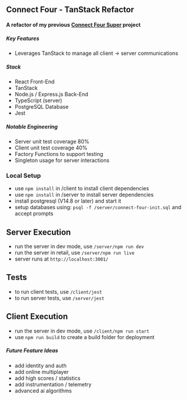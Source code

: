 ## Connect Four - TanStack Refactor
#### A refactor of my previous [Connect Four Super](https://github.com/jasjoh/connect_four_super) project
##### Key Features
- Leverages TanStack to manage all client -> server communications

##### Stack
- React Front-End
- TanStack
- Node.js / Express.js Back-End
- TypeScript (server)
- PostgreSQL Database
- Jest

##### Notable Engineering
- Server unit test coverage 80%
- Client unit test coverage 40%
- Factory Functions to support testing
- Singleton usage for server interactions

### Local Setup
- use `npm install` in /client to install client dependencies
- use `npm install` in /server to install server dependencies
- install postgresql (V14.8 or later) and start it
- setup databases using: `psql -f /server/connect-four-init.sql` and accept prompts

## Server Execution
- run the server in dev mode, use `/server/npm run dev`
- run the server in retail, use `/server/npm run live`
- server runs at `http://localhost:3001/`

## Tests
- to run client tests, use `/client/jest`
- to run server tests, use `/server/jest`

## Client Execution
- run the server in dev mode, use `/client/npm run start`
- use `npm run build` to create a build folder for deployment

##### Future Feature Ideas
- add identity and auth
- add online multiplayer
- add high scores / statistics
- add instrumentation / telemetry
- advanced ai algorithms
